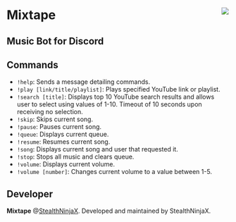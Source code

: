 # Mixtape <img src="https://cdn.discordapp.com/avatars/550769759155650561/c31a6977697ea226a5e6d227c7762480.png" align="right">
## Music Bot for Discord

## Commands

- `!help`: Sends a message detailing commands.
- `!play [link/title/playlist]`: Plays specified YouTube link or playlist.
- `!search [title]`: Displays top 10 YouTube search results and allows user to select using values of 1-10. Timeout of 10 seconds upon receiving no selection.
- `!skip`: Skips current song.
- `!pause`: Pauses current song.
- `!queue`: Displays current queue.
- `!resume`: Resumes current song.
- `!song`: Displays current song and user that requested it.
- `!stop`: Stops all music and clears queue.
- `!volume`: Displays current volume.
- `!volume [number]`: Changes current volume to a value between 1-5.

## Developer
**Mixtape** @[StealthNinjaX](https://github.com/stealthninjax).
Developed and maintained by StealthNinjaX.